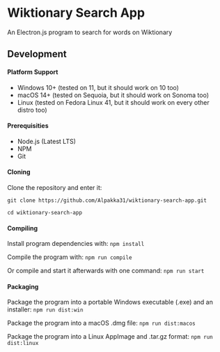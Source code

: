 # Wiktionary Search App
An Electron.js program to search for words on Wiktionary



## Development

#### Platform Support

* Windows 10+ (tested on 11, but it should work on 10 too)
* macOS 14+ (tested on Sequoia, but it should work on Sonoma too)
* Linux (tested on Fedora Linux 41, but it should work on every other distro too)



#### Prerequisities

* Node.js (Latest LTS)
* NPM
* Git



#### Cloning

Clone the repository and enter it:

`git clone https://github.com/Alpakka31/wiktionary-search-app.git`

`cd wiktionary-search-app`



#### Compiling

Install program dependencies with: `npm install`

Compile the program with: `npm run compile`

Or compile and start it afterwards with one command: `npm run start`



#### Packaging

Package the program into a portable Windows executable (.exe) and an installer: `npm run dist:win`

Package the program into a macOS .dmg file: `npm run dist:macos`

Package the program into a Linux AppImage and .tar.gz format: `npm run dist:linux`

